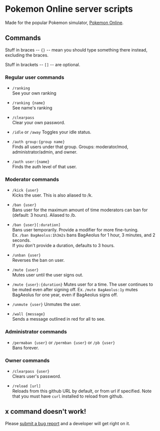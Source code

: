 # Pokemon Online server scripts

Made for the popular Pokemon simulator, [Pokemon Online](pokemon-online.eu).

## Commands

Stuff in braces -- `{}` -- mean you should type something there instead, excluding the braces.

Stuff in brackets -- `[]` -- are optional.

### Regular user commands

* `/ranking`  
  See your own ranking

* `/ranking {name}`  
  See name's ranking

* `/clearpass`  
  Clear your own password.

* `/idle` or `/away`
  Toggles your idle status.

* `/auth group:{group name}`  
  Finds all users under that group. Groups: moderator/mod, administrator/admin, and owner.

* `/auth user:{name}`  
  Finds the auth level of that user.

### Moderator commands

* `/kick {user}`  
  Kicks the user. This is also aliased to /k.

* `/ban {user}`  
  Bans user for the maximum amount of time moderators can ban for (default: 3 hours). Aliased to /b.

* `/ban {user}[:duration]`  
  Bans user temporarily. Provide a modifier for more fine-tuning.  
  Ex. `/ban BagAeolus:1h3m2s` bans BagAeolus for 1 hour, 3 minutes, and 2 seconds.  
  If you don't provide a duration, defaults to 3 hours.

* `/unban {user}`  
  Reverses the ban on user.

* `/mute {user}`  
  Mutes user until the user signs out.

* `/mute {user}:{duration}`
  Mutes user for a time. The user continues to be muted even after signing off.
  Ex. `/mute BagAeolus:1y` mutes BagAeolus for one year, even if BagAeolus signs off.

* `/unmute {user}`
  Unmutes the user.

* `/wall {message}`  
  Sends a message outlined in red for all to see.

### Administrator commands

* `/permaban {user}` or `/permban {user}` or `/pb {user}`  
  Bans forever.

### Owner commands

* `/clearpass {user}`  
  Clears user's password.

* `/reload [url]`  
  Reloads from this github URL by default, or from url if specified. Note that you must have `curl` installed to reload from github.

## x command doesn't work!

Please [submit a bug report](https://github.com/sarenji/poserver/issues) and a developer will get right on it.